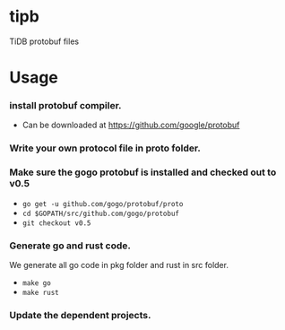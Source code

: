 # tipb
TiDB protobuf files

# Usage

### install protobuf compiler.

+ Can be downloaded at https://github.com/google/protobuf

### Write your own protocol file in proto folder.

### Make sure the gogo protobuf is installed and checked out to v0.5
+ `go get -u github.com/gogo/protobuf/proto`
+ `cd $GOPATH/src/github.com/gogo/protobuf`
+ `git checkout v0.5`

### Generate go and rust code.
We generate all go code in pkg folder and rust in src folder.

+ `make go`
+ `make rust`

### Update the dependent projects.
